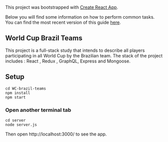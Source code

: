 This project was bootstrapped with [Create React App](https://github.com/facebookincubator/create-react-app).

Below you will find some information on how to perform common tasks.<br>
You can find the most recent version of this guide [here](https://github.com/facebookincubator/create-react-app/blob/master/packages/react-scripts/template/README.md).

## World Cup Brazil Teams 

This project is a full-stack study that intends to describe all players participating in all World Cup by the Brazilian team. The stack of the project includes  :  React , Redux , GraphQL, Express and Mongoose.

## Setup 
```terminal
cd WC-brazil-teams
npm install
npm start
```
### Open another terminal tab
```terminal
cd server 
node server.js
```
Then open http://localhost:3000/ to see the app.

